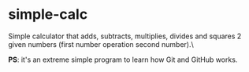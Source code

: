 # simple-calc
Simple calculator that adds, subtracts, multiplies, divides and squares 2 given numbers (first number operation second number).\
  
**PS**: it's an extreme simple program to learn how Git and GitHub works.
